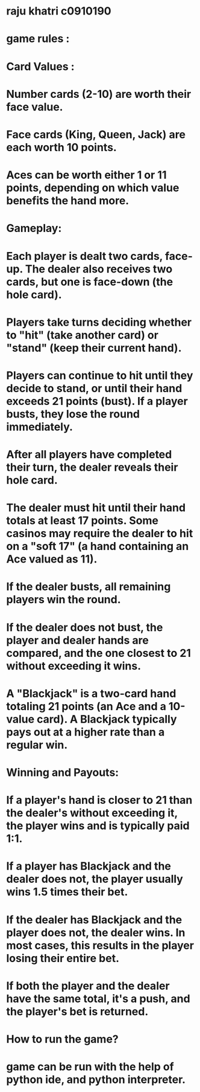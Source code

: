 # raju khatri c0910190
# game rules :
# Card Values :
# Number cards (2-10) are worth their face value.
# Face cards (King, Queen, Jack) are each worth 10 points.
# Aces can be worth either 1 or 11 points, depending on which value benefits the hand more.

# Gameplay:
# Each player is dealt two cards, face-up. The dealer also receives two cards, but one is face-down (the hole card).
# Players take turns deciding whether to "hit" (take another card) or "stand" (keep their current hand).
# Players can continue to hit until they decide to stand, or until their hand exceeds 21 points (bust). If a player busts, they lose the round immediately.
# After all players have completed their turn, the dealer reveals their hole card.
# The dealer must hit until their hand totals at least 17 points. Some casinos may require the dealer to hit on a "soft 17" (a hand containing an Ace valued as 11).
# If the dealer busts, all remaining players win the round.
# If the dealer does not bust, the player and dealer hands are compared, and the one closest to 21 without exceeding it wins.
# A "Blackjack" is a two-card hand totaling 21 points (an Ace and a 10-value card). A Blackjack typically pays out at a higher rate than a regular win.

# Winning and Payouts:
# If a player's hand is closer to 21 than the dealer's without exceeding it, the player wins and is typically paid 1:1.
# If a player has Blackjack and the dealer does not, the player usually wins 1.5 times their bet.
# If the dealer has Blackjack and the player does not, the dealer wins. In most cases, this results in the player losing their entire bet.
# If both the player and the dealer have the same total, it's a push, and the player's bet is returned.


# How to run the game?
# game can be run with the help of python ide, and python interpreter.
